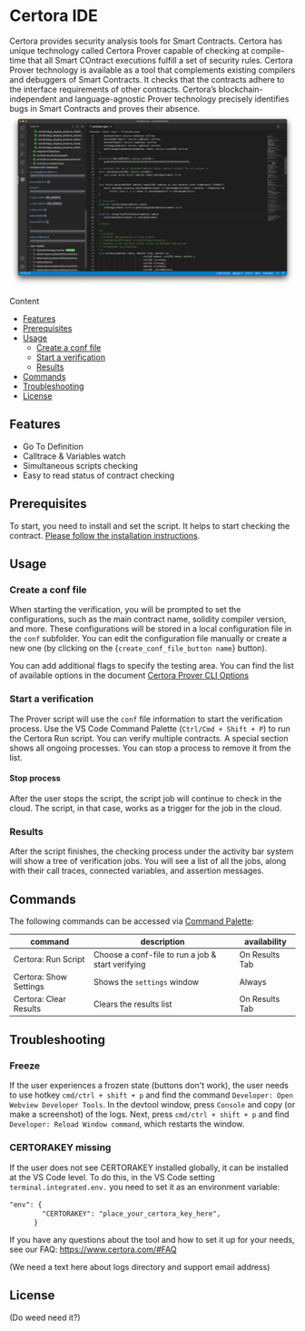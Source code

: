 # Certora IDE

Certora provides security analysis tools for Smart Contracts. Certora has unique technology called Certora Prover capable of checking at compile-time that all Smart COntract executions fulfill a set of security rules.
Certora Prover technology is available as a tool that complements existing compilers and debuggers of Smart Contracts. It checks that the contracts adhere to the interface requirements of other contracts. Certora’s blockchain-independent and language-agnostic Prover technology precisely identifies bugs in Smart Contracts and proves their absence.
![A test image](assets/overview.png)

Content

- [Features](#features)
- [Prerequisites](#prerequisites)
- [Usage](#usage)
  - [Create a conf file](#create-a-conf-file)
  - [Start a verification](#start-a-verification)
  - [Results](#results)
- [Commands](#commands)
- [Troubleshooting](#troubleshooting)
- [License](#license)

## Features

- Go To Definition
- Calltrace & Variables watch
- Simultaneous scripts checking
- Easy to read status of contract checking

## Prerequisites

To start, you need to install and set the script. It helps to start checking the contract. [Please follow the installation instructions](https://certora.atlassian.net/wiki/spaces/CPD/pages/7274497/Installation+of+Certora+Prover).

## Usage

### Create a conf file

When starting the verification, you will be prompted to set the configurations, such as the main contract name, solidity compiler version, and more. These configurations will be stored in a local configuration file in the `conf` subfolder. You can edit the configuration file manually or create a new one (by clicking on the {`create_conf_file_button name`} button).

You can add additional flags to specify the testing area. You can find the list of available options in the document [Certora Prover CLI Options](https://certora.atlassian.net/wiki/spaces/CPD/pages/7340043/Certora+Prover+CLI+Options)

### Start a verification

The Prover script will use the `conf` file information to start the verification process. Use the VS Code Command Palette (`Ctrl/Cmd + Shift + P`) to run the Certora Run script. You can verify multiple contracts. A special section shows all ongoing processes. You can stop a process to remove it from the list.

#### Stop process
After the user stops the script, the script job will continue to check in the cloud. The script, in that case, works as a trigger for the job in the cloud.

### Results

After the script finishes, the checking process under the activity bar system will show a tree of verification jobs. You will see a list of all the jobs, along with their call traces, connected variables, and assertion messages.

## Commands

The following commands can be accessed via [Command Palette](https://code.visualstudio.com/docs/getstarted/userinterface#_command-palette):

| command                | description                                       | availability   |
| ---------------------- | ------------------------------------------------- | -------------- |
| Certora: Run Script    | Choose a conf-file to run a job & start verifying | On Results Tab |
| Certora: Show Settings | Shows the `settings` window                       | Always         |
| Certora: Clear Results | Clears the results list                           | On Results Tab |

## Troubleshooting

### Freeze

If the user experiences a frozen state (buttons don't work), the user needs to use hotkey `cmd/ctrl + shift + p` and find the command `Developer: Open Webview Developer Tools`. In the devtool window, press `Console` and copy (or make a screenshot) of the logs. Next, press `cmd/ctrl + shift + p` and find `Developer: Reload Window command`, which restarts the window.

### CERTORAKEY missing

If the user does not see CERTORAKEY installed globally, it can be installed at the VS Code level. To do this, in the VS Code setting `terminal.integrated.env.`
you need to set it as an environment variable:
```
"env": {
        "CERTORAKEY": "place_your_certora_key_here",
      }
```

If you have any questions about the tool and how to set it up for your needs, see our FAQ: https://www.certora.com/#FAQ

(We need a text here about logs directory and support email address)


## License

(Do weed need it?)
